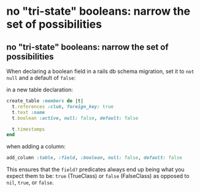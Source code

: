 # no "tri-state" booleans: narrow the set of possibilities

## no "tri-state" booleans: narrow the set of possibilities

When declaring a boolean field in a rails db schema migration, set it to `not null` and a default of `false`:

in a new table declaration:

```ruby
create_table :members do |t|
  t.references :club, foreign_key: true
  t.text :name
  t.boolean :active, null: false, default: false

  t.timestamps
end
```

when adding a column:

```ruby
add_column :table, :field, :boolean, null: false, default: false
```

This ensures that the `field?` predicates always end up being what you expect them to be: `true` \(TrueClass\) or `false` \(FalseClass\) as opposed to `nil`, `true`, or `false`.





